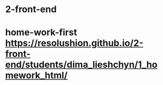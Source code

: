 # 2-front-end
# home-work-first https://resolushion.github.io/2-front-end/students/dima_lieshchyn/1_homework_html/
